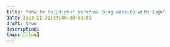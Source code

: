 ```yaml
---
title: "How to bulid your personal blog website with Hugo"
date: 2023-01-31T19:46:38+08:00
draft: true
description: 
tags: [blog] 
---
```


